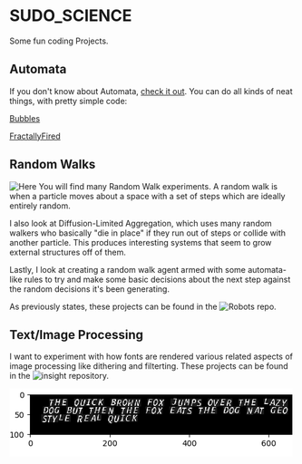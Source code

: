 # SUDO_SCIENCE
Some fun coding Projects. 

## Automata 
If you don't know about Automata, [check it out](https://tylersdurden.github.io/Sudo_Science/Automata/).
You can do all kinds of neat things, with pretty simple code:

[Bubbles](https://raw.githubusercontent.com/TylersDurden/Sudo_Science/master/Videos/AutomataImageProcessing.mp4)

[FractallyFired](https://raw.githubusercontent.com/TylersDurden/Sudo_Science/master/Animate/fractalFires.mp4)

## Random Walks 
![Here](https://github.com/TylersDurden/Robots) You will find many Random Walk experiments. 
A random walk is when a particle moves about a space with a set of steps which are ideally
entirely random. 

I also look at Diffusion-Limited Aggregation, which uses many random walkers who basically 
"die in place" if they run out of steps or collide with another particle. This produces 
interesting systems that seem to grow external structures off of them. 

Lastly, I look at creating a random walk agent armed with some automata-like rules to try 
and make some basic decisions about the next step against the random decisions it's been
generating. 

As previously states, these projects can be found in the ![Robots](https://tylersdurden.github.io/Robots/)
repo.

## Text/Image Processing 
I want to experiment with how fonts are rendered various related aspects of image processing
like dithering and filterting. These projects can be found in the ![insight](https://github.com/TylersDurden/insight) 
repository.

![example_text](https://raw.githubusercontent.com/TylersDurden/insight/master/TypeFace.png)